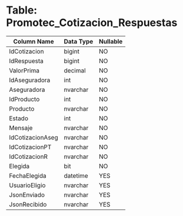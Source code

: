 # Table: Promotec_Cotizacion_Respuestas

| Column Name | Data Type | Nullable |
|-------------|-----------|----------|
| IdCotizacion | bigint | NO |
| IdRespuesta | bigint | NO |
| ValorPrima | decimal | NO |
| IdAseguradora | int | NO |
| Aseguradora | nvarchar | NO |
| IdProducto | int | NO |
| Producto | nvarchar | NO |
| Estado | int | NO |
| Mensaje | nvarchar | NO |
| IdCotizacionAseg | nvarchar | NO |
| IdCotizacionPT | nvarchar | NO |
| IdCotizacionR | nvarchar | NO |
| Elegida | bit | NO |
| FechaElegida | datetime | YES |
| UsuarioEligio | nvarchar | YES |
| JsonEnviado | nvarchar | YES |
| JsonRecibido | nvarchar | YES |
